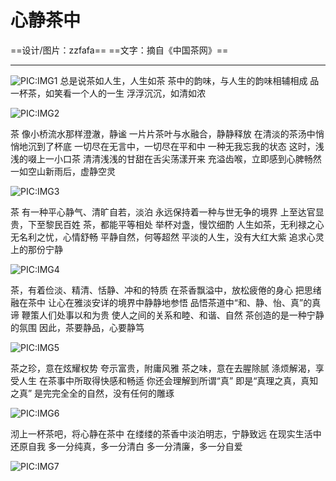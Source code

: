 #  心静茶中
==设计/图片：zzfafa== ==文字：摘自《中国茶网》==

----------
![PIC:IMG1](https://i.loli.net/2018/09/19/5ba1abedc7e61.jpg)
总是说茶如人生，人生如茶
茶中的韵味，与人生的韵味相辅相成
品一杯茶，如笑看一个人的一生
浮浮沉沉，如清如浓

![PIC:IMG2](https://i.loli.net/2018/09/19/5ba1af7f3dd0c.jpg)

茶
像小桥流水那样澄澈，静谧
一片片茶叶与水融合，静静释放
在清淡的茶汤中悄悄地沉到了杯底
一切尽在无言中，一切尽在平和中
一种无我忘我的状态
这时，浅浅的啜上一小口茶
清清浅浅的甘甜在舌尖荡漾开来
充溢齿喉，立即感到心脾畅然
一如空山新雨后，虚静空灵

![PIC:IMG3](https://i.loli.net/2018/09/19/5ba1afae002a4.jpg)

茶
有一种平心静气、清旷自若，淡泊
永远保持着一种与世无争的境界
上至达官显贵，下至黎民百姓
茶，都能平等相处
举杯对盏，慢饮细酌
人生如茶，无利禄之心
无名利之忧，心情舒畅
平静自然，何等超然
平淡的人生，没有大红大紫
追求心灵上的那份宁静

![PIC:IMG4](https://i.loli.net/2018/09/19/5ba1afbc107dc.jpg)

茶，有着俭淡、精清、恬静、冲和的特质
在茶香飘溢中，放松疲倦的身心
把思绪融在茶中
让心在雅淡安详的境界中静静地参悟
品悟茶道中“和、静、怡、真”的真谛
鞭策人们处事以和为贵
使人之间的关系和睦、和谐、自然
茶创造的是一种宁静的氛围
因此，茶要静品，心要静笃

![PIC:IMG5](https://i.loli.net/2018/09/19/5ba1afe03fd3b.jpg)

茶之珍，意在炫耀权势
夸示富贵，附庸风雅
茶之味，意在去腥除腻
涤烦解渴，享受人生
在茶事中所取得快感和畅适
你还会理解到所谓“真”
即是“真理之真，真知之真”
是完完全全的自然，没有任何的雕琢

![PIC:IMG6](https://i.loli.net/2018/09/19/5ba1afd8e99f9.jpg)

沏上一杯茶吧，将心静在茶中
在缕缕的茶香中淡泊明志，宁静致远
在现实生活中还原自我
多一分纯真，多一分清白
多一分清廉，多一分自爱

![PIC:IMG7](https://i.loli.net/2018/09/19/5ba1b00989930.jpg)

